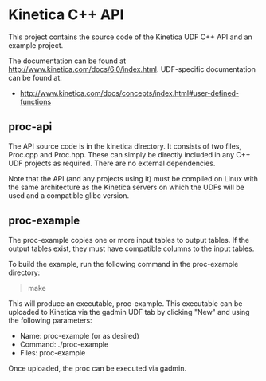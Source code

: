 Kinetica C++ API
================

This project contains the source code of the Kinetica UDF C++ API and an example
project.

The documentation can be found at http://www.kinetica.com/docs/6.0/index.html.
UDF-specific documentation can be found at:

*   http://www.kinetica.com/docs/concepts/index.html#user-defined-functions


proc-api
--------

The API source code is in the kinetica directory. It consists of two files,
Proc.cpp and Proc.hpp. These can simply be directly included in any C++
UDF projects as required. There are no external dependencies.

Note that the API (and any projects using it) must be compiled on Linux with
the same architecture as the Kinetica servers on which the UDFs will be used
and a compatible glibc version.


proc-example
------------

The proc-example copies one or more input tables to output tables. If the
output tables exist, they must have compatible columns to the input tables.


To build the example, run the following command in the proc-example directory:

> make


This will produce an executable, proc-example. This executable can be uploaded
to Kinetica via the gadmin UDF tab by clicking "New" and using the following
parameters:

*   Name: proc-example (or as desired)
*   Command: ./proc-example
*   Files: proc-example


Once uploaded, the proc can be executed via gadmin.
